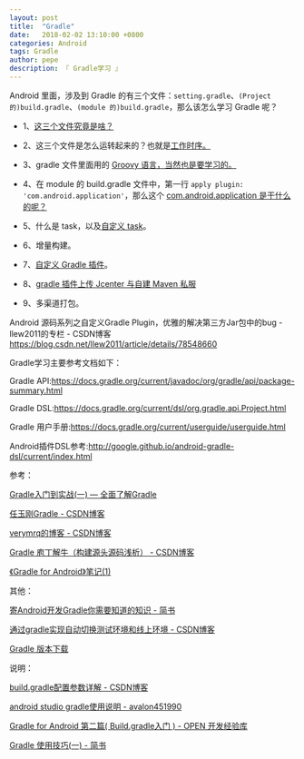 ```yaml
---
layout: post
title:  "Gradle"
date:   2018-02-02 13:10:00 +0800
categories: Android
tags: Gradle
author: pepe
description: 『 Gradle学习 』
---
```


Android 里面，涉及到 Gradle 的有三个文件：`setting.gradle`、`(Project 的)build.gradle`、`(module 的)build.gradle`，那么该怎么学习 Gradle 呢？

* 1、[这三个文件究竟是啥？](https://494778200pepe.github.io/android/2019/08/02/Gradle-%E4%B8%89%E4%B8%AA%E9%85%8D%E7%BD%AE%E6%96%87%E4%BB%B6.html)

* 2、这三个文件是怎么运转起来的？也就是[工作时序。](https://494778200pepe.github.io/android/2019/07/22/Gradle-%E5%B7%A5%E4%BD%9C%E6%97%B6%E5%BA%8F.html)

* 3、gradle 文件里面用的 [Groovy 语言，当然也是要学习的。](https://494778200pepe.github.io/android/2019/07/19/Gradle-Groovy.html)

* 4、在 module 的 build.gradle 文件中，第一行 `apply plugin: 'com.android.application'`，那么这个 [com.android.application 是干什么的呢？](https://494778200pepe.github.io/android/2019/08/02/Gradle-AppExtension.html)

* 5、什么是 task，以及[自定义 task](https://494778200pepe.github.io/android/2019/08/05/Gradle-自定义-task.html)。 

* 6、增量构建。

* 7、[自定义 Gradle 插件](https://494778200pepe.github.io/android/2019/08/05/Gradle-自定义-Gradle-插件.html)。

* 8、[gradle 插件上传 Jcenter 与自建 Maven 私服](https://494778200pepe.github.io/android/2019/08/06/Gradle-%E6%8F%92%E4%BB%B6%E4%B8%8A%E4%BC%A0Jcenter%E4%B8%8E%E8%87%AA%E5%BB%BAMaven%E7%A7%81%E6%9C%8D.html)

* 9、多渠道打包。




Android 源码系列之自定义Gradle Plugin，优雅的解决第三方Jar包中的bug - llew2011的专栏 - CSDN博客
https://blog.csdn.net/llew2011/article/details/78548660



Gradle学习主要参考文档如下：

Gradle API:https://docs.gradle.org/current/javadoc/org/gradle/api/package-summary.html

Gradle DSL:https://docs.gradle.org/current/dsl/org.gradle.api.Project.html

Gradle 用户手册:https://docs.gradle.org/current/userguide/userguide.html

Android插件DSL参考:http://google.github.io/android-gradle-dsl/current/index.html

参考：

[Gradle入门到实战(一) — 全面了解Gradle](https://mp.weixin.qq.com/s?__biz=Mzg2NzAwMjY4MQ==&mid=2247483789&idx=1&sn=4b3bb2ab721c8ed7e05f1e8b2e0fbf70&chksm=ce4371dbf934f8cd7c484e8c5356d299bbd5d7790ee11bb0da9725068fa8e4b895f87379949f&token=655420148&lang=zh_CN#rd)

[任玉刚Gradle - CSDN博客](https://blog.csdn.net/singwhatiwanna/article/category/1860361)

[verymrq的博客 - CSDN博客](https://blog.csdn.net/verymrq/article/category/7679772)

[Gradle 庖丁解牛（构建源头源码浅析） - CSDN博客](https://blog.csdn.net/yanbober/article/details/60584621)

[《Gradle for Android》笔记(1)](https://blog.kyleduo.com/2016/12/23/gradle-for-android-1-getting-started/)

其他：

[寄Android开发Gradle你需要知道的知识 - 简书](https://www.jianshu.com/p/8b8a550246bd)

[通过gradle实现自动切换测试环境和线上环境 - CSDN博客](https://blog.csdn.net/qifengdeqingchen/article/details/78032560)

[Gradle 版本下载](http://services.gradle.org/distributions/)

说明：

[build.gradle配置参数详解 - CSDN博客](http://blog.csdn.net/baidu_31093133/article/details/51860637)

[android studio gradle使用说明 - avalon451990](https://my.oschina.net/u/1186928/blog/744302)

[Gradle for Android 第二篇( Build.gradle入门 ) - OPEN 开发经验库](http://www.open-open.com/lib/view/open1452003831198.html)

[Gradle 使用技巧(一) - 简书](https://www.jianshu.com/p/3cc11a93dfa2)

